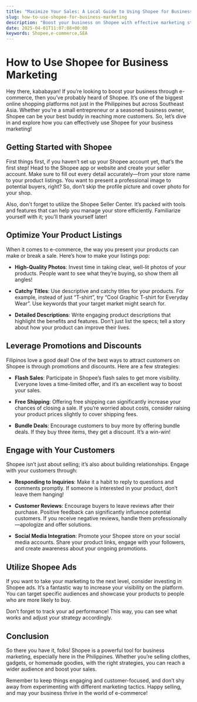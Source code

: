 ```yaml
---
title: "Maximize Your Sales: A Local Guide to Using Shopee for Business Success! 📈🇵🇭"
slug: how-to-use-shopee-for-business-marketing
description: "Boost your business on Shopee with effective marketing strategies, from optimizing listings to engaging customers and leveraging ads for increased visibility."
date: 2025-04-01T11:07:08+00:00
keywords: Shopee,e-commerce,SEA
---
```


# How to Use Shopee for Business Marketing

Hey there, kababayan! If you’re looking to boost your business through e-commerce, then you’ve probably heard of Shopee. It’s one of the biggest online shopping platforms not just in the Philippines but across Southeast Asia. Whether you’re a small entrepreneur or a seasoned business owner, Shopee can be your best buddy in reaching more customers. So, let’s dive in and explore how you can effectively use Shopee for your business marketing!

## Getting Started with Shopee

First things first, if you haven’t set up your Shopee account yet, that’s the first step! Head to the Shopee app or website and create your seller account. Make sure to fill out every detail accurately—from your store name to your product listings. You want to present a professional image to potential buyers, right? So, don’t skip the profile picture and cover photo for your shop. 

Also, don't forget to utilize the Shopee Seller Center. It’s packed with tools and features that can help you manage your store efficiently. Familiarize yourself with it; you’ll thank yourself later!

## Optimize Your Product Listings

When it comes to e-commerce, the way you present your products can make or break a sale. Here’s how to make your listings pop:

- **High-Quality Photos**: Invest time in taking clear, well-lit photos of your products. People want to see what they’re buying, so show them all angles! 

- **Catchy Titles**: Use descriptive and catchy titles for your products. For example, instead of just “T-shirt”, try “Cool Graphic T-shirt for Everyday Wear”. Use keywords that your target market might search for.

- **Detailed Descriptions**: Write engaging product descriptions that highlight the benefits and features. Don’t just list the specs; tell a story about how your product can improve their lives.

## Leverage Promotions and Discounts

Filipinos love a good deal! One of the best ways to attract customers on Shopee is through promotions and discounts. Here are a few strategies:

- **Flash Sales**: Participate in Shopee’s flash sales to get more visibility. Everyone loves a time-limited offer, and it’s an excellent way to boost your sales.

- **Free Shipping**: Offering free shipping can significantly increase your chances of closing a sale. If you’re worried about costs, consider raising your product prices slightly to cover shipping fees.

- **Bundle Deals**: Encourage customers to buy more by offering bundle deals. If they buy three items, they get a discount. It’s a win-win!

## Engage with Your Customers

Shopee isn’t just about selling; it’s also about building relationships. Engage with your customers through:

- **Responding to Inquiries**: Make it a habit to reply to questions and comments promptly. If someone is interested in your product, don’t leave them hanging!

- **Customer Reviews**: Encourage buyers to leave reviews after their purchase. Positive feedback can significantly influence potential customers. If you receive negative reviews, handle them professionally—apologize and offer solutions.

- **Social Media Integration**: Promote your Shopee store on your social media accounts. Share your product links, engage with your followers, and create awareness about your ongoing promotions.

## Utilize Shopee Ads

If you want to take your marketing to the next level, consider investing in Shopee ads. It’s a fantastic way to increase your visibility on the platform. You can target specific audiences and showcase your products to people who are more likely to buy.

Don’t forget to track your ad performance! This way, you can see what works and adjust your strategy accordingly.

## Conclusion

So there you have it, folks! Shopee is a powerful tool for business marketing, especially here in the Philippines. Whether you’re selling clothes, gadgets, or homemade goodies, with the right strategies, you can reach a wider audience and boost your sales. 

Remember to keep things engaging and customer-focused, and don’t shy away from experimenting with different marketing tactics. Happy selling, and may your business thrive in the world of e-commerce!